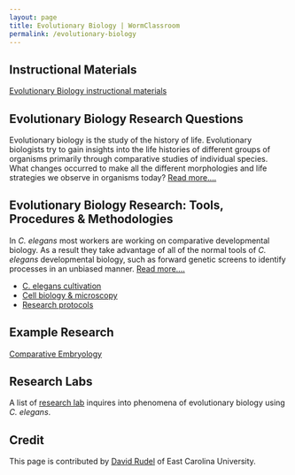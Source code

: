 ```yaml
---
layout: page
title: Evolutionary Biology | WormClassroom
permalink: /evolutionary-biology
---
```

Instructional Materials
-----------------------

[Evolutionary Biology instructional
materials](category/subject/evolutionary-biology)

Evolutionary Biology Research Questions
---------------------------------------

Evolutionary biology is the study of the history of life. Evolutionary
biologists try to gain insights into the life histories of different
groups of organisms primarily through comparative studies of individual
species. What changes occurred to make all the different morphologies
and life strategies we observe in organisms today? [Read
more....](evolutionary-biology-questions)

Evolutionary Biology Research: Tools, Procedures & Methodologies
----------------------------------------------------------------

In *C. elegans* most workers are working on comparative developmental
biology. As a result they take advantage of all of the normal tools of
*C. elegans* developmental biology, such as forward genetic screens to
identify processes in an unbiased manner. [Read
more....](evolutionary-biology-research-tools)

-   [C. elegans cultivation](c-elegans-cultivation)
-   [Cell biology & microscopy](cell-biology-microscopy)
-   [Research protocols](/category/web-links/research-protocols)

Example Research
----------------

[Comparative
Embryology](/example-research-comparative-embryology "Example Research - Comparative Embryology")

Research Labs
-------------

A list of [research lab](evolutionary-biology-research-labs) inquires
into phenomena of evolutionary biology using *C. elegans*.

Credit
------

This page is contributed by [David
Rudel](http://www.ecu.edu/cs-cas/biology/rudel_david.cfm) of East
Carolina University.
